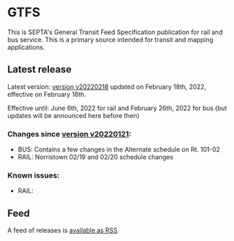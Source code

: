 # GTFS

This is SEPTA's General Transit Feed Specification publication for rail and bus service. This is a primary source intended for transit and mapping applications.

## Latest release

Latest version: [version v20220218](https://github.com/septadev/GTFS/releases/tag/v202202182) updated on February 18th, 2022, effective on February 18th.  

Effective until: June 6th, 2022 for rail and February 26th, 2022 for bus (but updates will be announced here before then)

### Changes since [version v20220121](https://github.com/septadev/GTFS/releases/tag/v202201211): 
 
*  BUS:  Contains a few changes in the Alternate schedule on Rt. 101-02
*  RAIL:  Norristown 02/19 and 02/20 schedule changes

### Known issues:

* RAIL: 

## Feed

A feed of releases is [available as RSS](https://github.com/septadev/GTFS/releases.atom).

